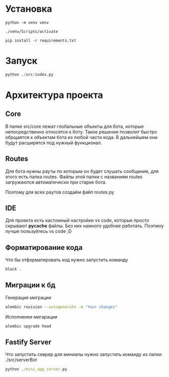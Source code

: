 # Установка

```
python -m venv venv

./venv/Scripts/activate

pip install -r requirements.txt
```
# Запуск
```py
python ./src/index.py
```

# Архитектура проекта

## Core

В папке src/core лежат глобальные объекты для бота, которые непосредственно относятся к боту.
Такое решение позволит быстро обрщаятся к объектам бота из любой части кода. В дальнейшем они будут расширятся под нужный функционал.

## Routes

Для бота нужны рауты по которым он будет слушать сообщения, для этого есть папка routes. Файлы этой папки с названиям routes загружаются автоматически при старке бота.

Поэтому для всех раутов создаём файл routes.py

## IDE

Для проекта есть кастомный настройки vs code, которые просто скрывают **pycache** файлы. Без них намного удобнее работать. Поэтмоу лучше пользуйтесь vs code ;D

## Форматирование кода

Что бы отформатировать код нужно запустить команду

```cmd
black .
```

## Миграции к бд
Генерация миграции
```cmd
alembic revision --autogenerate -m "Your changes"
```
Исполненеи мигарации
```cmd
alembic upgrade head
```

## Fastify Server
Что запустить севрер для миниапы нужно запустить команду из папки ./src/serverBot
```cmd
python ./mini_app_server.py
```